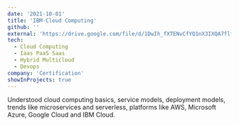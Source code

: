 ```yaml
---
date: '2021-10-01'
title: 'IBM-Cloud Computing'
github: ''
external: 'https://drive.google.com/file/d/1DwIh_fXTENvCfYQ1nX3IXQA7flfzkAGO/view?usp=sharing'
tech:
  - Cloud Computing
  - Iaas PaaS Saas
  - Hybrid Multicloud
  - Devops
company: 'Certification'
showInProjects: true
---
```


Understood cloud computing basics, service models, deployment models, trends like microservices and serverless, platforms like AWS, Microsoft Azure, Google Cloud and IBM Cloud.